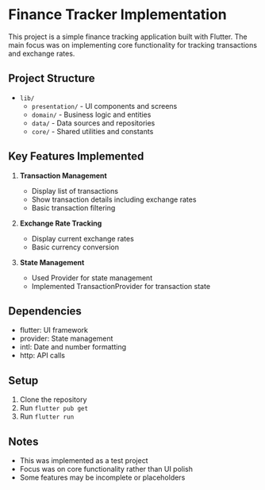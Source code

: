 # Finance Tracker Implementation

This project is a simple finance tracking application built with Flutter. The main focus was on implementing core functionality for tracking transactions and exchange rates.

## Project Structure

- `lib/`
  - `presentation/` - UI components and screens
  - `domain/` - Business logic and entities
  - `data/` - Data sources and repositories
  - `core/` - Shared utilities and constants

## Key Features Implemented

1. **Transaction Management**
   - Display list of transactions
   - Show transaction details including exchange rates
   - Basic transaction filtering

2. **Exchange Rate Tracking**
   - Display current exchange rates
   - Basic currency conversion

3. **State Management**
   - Used Provider for state management
   - Implemented TransactionProvider for transaction state

## Dependencies

- flutter: UI framework
- provider: State management
- intl: Date and number formatting
- http: API calls

## Setup

1. Clone the repository
2. Run `flutter pub get`
3. Run `flutter run`

## Notes

- This was implemented as a test project
- Focus was on core functionality rather than UI polish
- Some features may be incomplete or placeholders
